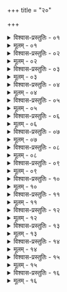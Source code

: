 +++
title = "२०"

+++


<details><summary>विश्वास-प्रस्तुतिः - ०१</summary>

०१  अष्टौ विवाहाः ॥
</details>

<details><summary>मूलम् - ०१</summary>

०१  अष्टौ विवाहाः ॥
</details>

<details><summary>विश्वास-प्रस्तुतिः - ०२</summary>

०२  श्रुतशीले विज्ञाय ब्रह्मचारिणे ऽर्थिने दीयते स ब्राह्मः ॥
</details>

<details><summary>मूलम् - ०२</summary>

०२  श्रुतशीले विज्ञाय ब्रह्मचारिणे ऽर्थिने दीयते स ब्राह्मः ॥
</details>

<details><summary>विश्वास-प्रस्तुतिः - ०३</summary>

०३  आच्छाद्यालंकृत्य । एषा सह धर्मश्[k: धर्मं]चर्यताम् इति । प्राजाप्त्यः ॥
</details>

<details><summary>मूलम् - ०३</summary>

०३  आच्छाद्यालंकृत्य । एषा सह धर्मश्[k: धर्मं]चर्यताम् इति । प्राजाप्त्यः ॥
</details>

<details><summary>विश्वास-प्रस्तुतिः - ०४</summary>

०४  पूर्वां लाजाहुतिं हुत्वा गोभ्यां सहार्षः ॥ [k:पूर्वां लाजाहुतिं हुत्वा गोमिथुनं कन्यावते दत्त्वा ग्रहणमार्षः]
</details>

<details><summary>मूलम् - ०४</summary>

०४  पूर्वां लाजाहुतिं हुत्वा गोभ्यां सहार्षः ॥ [k:पूर्वां लाजाहुतिं हुत्वा गोमिथुनं कन्यावते दत्त्वा ग्रहणमार्षः]
</details>

<details><summary>विश्वास-प्रस्तुतिः - ०५</summary>

०५  दक्षिणासु नीयमानास्व् अन्तर्वेद्य् ऋत्विजे स दैवः ॥
</details>

<details><summary>मूलम् - ०५</summary>

०५  दक्षिणासु नीयमानास्व् अन्तर्वेद्य् ऋत्विजे स दैवः ॥
</details>

<details><summary>विश्वास-प्रस्तुतिः - ०६</summary>

०६  धनेनोपतोष्यासुरः ॥ [k: सकामेन सकामाया मिथस्संयोगो गान्धर्वः]
</details>

<details><summary>मूलम् - ०६</summary>

०६  धनेनोपतोष्यासुरः ॥ [k: सकामेन सकामाया मिथस्संयोगो गान्धर्वः]
</details>

<details><summary>विश्वास-प्रस्तुतिः - ०७</summary>

०७  सकामेन सकामाया मिथः संयोगो गान्धर्वः ॥ [k:धनेनोपतोष्यासुरः]
</details>

<details><summary>मूलम् - ०७</summary>

०७  सकामेन सकामाया मिथः संयोगो गान्धर्वः ॥ [k:धनेनोपतोष्यासुरः]
</details>

<details><summary>विश्वास-प्रस्तुतिः - ०८</summary>

०८  प्रसह्य हरणाद् राक्षसः ॥
</details>

<details><summary>मूलम् - ०८</summary>

०८  प्रसह्य हरणाद् राक्षसः ॥
</details>

<details><summary>विश्वास-प्रस्तुतिः - ०९</summary>

०९  सुप्तां मत्तां प्रमत्तां वोपगच्छेद् इति पैशाचः ॥
</details>

<details><summary>मूलम् - ०९</summary>

०९  सुप्तां मत्तां प्रमत्तां वोपगच्छेद् इति पैशाचः ॥
</details>

<details><summary>विश्वास-प्रस्तुतिः - १०</summary>

१०  तेषां चत्वारः पूर्वे ब्राह्मणस्य तेष्व् अपि पूर्वः पूर्वःश्रेयान् ॥
</details>

<details><summary>मूलम् - १०</summary>

१०  तेषां चत्वारः पूर्वे ब्राह्मणस्य तेष्व् अपि पूर्वः पूर्वःश्रेयान् ॥
</details>

<details><summary>विश्वास-प्रस्तुतिः - ११</summary>

११  उत्तरेषाम् उत्तर उत्तरः पापीयान् ॥ [k: उत्तरोत्तरः]
</details>

<details><summary>मूलम् - ११</summary>

११  उत्तरेषाम् उत्तर उत्तरः पापीयान् ॥ [k: उत्तरोत्तरः]
</details>

<details><summary>विश्वास-प्रस्तुतिः - १२</summary>

१२  अत्रापि षष्ठसप्तमौ क्षत्रधर्मानुगतौ तत्प्रत्ययत्वात् क्षत्रस्य ॥
</details>

<details><summary>मूलम् - १२</summary>

१२  अत्रापि षष्ठसप्तमौ क्षत्रधर्मानुगतौ तत्प्रत्ययत्वात् क्षत्रस्य ॥
</details>

<details><summary>विश्वास-प्रस्तुतिः - १३</summary>

१३  पञ्चमाष्टमौ वैश्यशूद्राणाम् ॥
</details>

<details><summary>मूलम् - १३</summary>

१३  पञ्चमाष्टमौ वैश्यशूद्राणाम् ॥
</details>

<details><summary>विश्वास-प्रस्तुतिः - १४</summary>

१४  अयन्त्रितकलत्रा हि वैश्यशूद्रा भवन्ति ॥
</details>

<details><summary>मूलम् - १४</summary>

१४  अयन्त्रितकलत्रा हि वैश्यशूद्रा भवन्ति ॥
</details>

<details><summary>विश्वास-प्रस्तुतिः - १५</summary>

१५  कर्षणशुश्रूषाधिकृतत्वात् ॥
</details>

<details><summary>मूलम् - १५</summary>

१५  कर्षणशुश्रूषाधिकृतत्वात् ॥
</details>

<details><summary>विश्वास-प्रस्तुतिः - १६</summary>

१६  गान्धर्वम् अप्य् एके प्रशंसन्ति सर्वेषां स्नेहानुगतत्वात् ॥
</details>

<details><summary>मूलम् - १६</summary>

१६  गान्धर्वम् अप्य् एके प्रशंसन्ति सर्वेषां स्नेहानुगतत्वात् ॥
</details>
